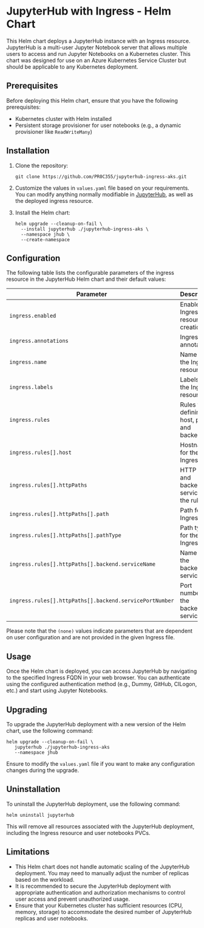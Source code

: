 # JupyterHub with Ingress - Helm Chart

This Helm chart deploys a JupyterHub instance with an Ingress resource. JupyterHub is a multi-user Jupyter Notebook server that allows multiple users to access and run Jupyter Notebooks on a Kubernetes cluster. This chart was designed for use on an Azure Kubernetes Service Cluster but should be applicable to any Kubernetes deployment.

## Prerequisites

Before deploying this Helm chart, ensure that you have the following prerequisites:

- Kubernetes cluster with Helm installed
- Persistent storage provisioner for user notebooks (e.g., a dynamic provisioner like `ReadWriteMany`)

## Installation

1. Clone the repository:

   ```shell
   git clone https://github.com/PR0C355/jupyterhub-ingress-aks.git
   ```

2. Customize the values in `values.yaml` file based on your requirements. You can modify anything normally modifiable in [JupyterHub](https://z2jh.jupyter.org/en/stable/resources/reference.html#helm-chart-configuration-reference), as well as the deployed ingress resource. 

3. Install the Helm chart:

   ```shell
   helm upgrade --cleanup-on-fail \
     --install jupyterhub ./jupyterhub-ingress-aks \
     --namespace jhub \
     --create-namespace
   ```

## Configuration

The following table lists the configurable parameters of the ingress resource in the JupyterHub Helm chart and their default values:

| Parameter                                    | Description                             | Default                  |
| -------------------------------------------- | --------------------------------------- | ------------------------ |
| `ingress.enabled`                            | Enable Ingress resource creation         | `true`                   |
| `ingress.annotations`                        | Ingress annotations                      | `{}` (unspecified)       |
| `ingress.name`                               | Name of the Ingress resource             | `jhub-ingress`           |
| `ingress.labels`                             | Labels for the Ingress resource          | `{}` (unspecified)       |
| `ingress.rules`                              | Rules for defining host, paths, and backend | `[]` (unspecified)    |
| `ingress.rules[].host`                       | Hostname for the Ingress rule            | (none)                   |
| `ingress.rules[].httpPaths`                  | HTTP paths and backend services for the rule | `[]` (unspecified)  |
| `ingress.rules[].httpPaths[].path`            | Path for the Ingress rule                | (none)                   |
| `ingress.rules[].httpPaths[].pathType`        | Path type for the Ingress rule           | (none)                   |
| `ingress.rules[].httpPaths[].backend.serviceName` | Name of the backend service          | (none)                   |
| `ingress.rules[].httpPaths[].backend.servicePortNumber` | Port number of the backend service | (none)          |

Please note that the `(none)` values indicate parameters that are dependent on user configuration and are not provided in the given Ingress file.

## Usage

Once the Helm chart is deployed, you can access JupyterHub by navigating to the specified Ingress FQDN in your web browser. You can authenticate using the configured authentication method (e.g., Dummy, GitHub, CILogon, etc.) and start using Jupyter Notebooks.

## Upgrading

To upgrade the JupyterHub deployment with a new version of the Helm chart, use the following command:

```shell
helm upgrade --cleanup-on-fail \
   jupyterhub ./jupyterhub-ingress-aks
   --namespace jhub
```

Ensure to modify the `values.yaml` file if you want to make any configuration changes during the upgrade.

## Uninstallation

To uninstall the JupyterHub deployment, use the following command:

```shell
helm uninstall jupyterhub
```

This will remove all resources associated with the JupyterHub deployment, including the Ingress resource and user notebooks PVCs.

## Limitations

- This Helm chart does not handle automatic scaling of the JupyterHub deployment. You may need to manually adjust the number of replicas based on the workload.
- It is recommended to secure the JupyterHub deployment with appropriate authentication and authorization mechanisms to control user access and prevent unauthorized usage.
- Ensure that your Kubernetes cluster has sufficient resources (CPU, memory, storage) to accommodate the desired number of JupyterHub replicas and user notebooks.
